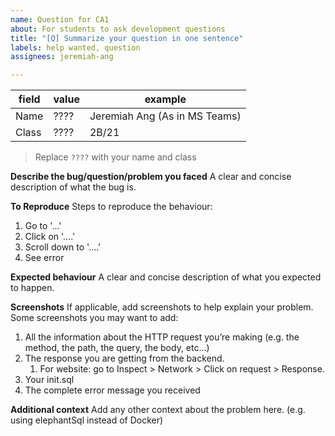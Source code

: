 ```yaml
---
name: Question for CA1
about: For students to ask development questions
title: "[Q] Summarize your question in one sentence"
labels: help wanted, question
assignees: jeremiah-ang

---
```


| field | value | example|
| - | - | - |
| Name | ???? | Jeremiah Ang (As in MS Teams) |
| Class | ???? | 2B/21 |

> Replace `????` with your name and class

**Describe the bug/question/problem you faced**
A clear and concise description of what the bug is.

**To Reproduce**
Steps to reproduce the behaviour:
1. Go to '...'
2. Click on '....'
3. Scroll down to '....'
4. See error

**Expected behaviour**
A clear and concise description of what you expected to happen.

**Screenshots**
If applicable, add screenshots to help explain your problem. Some screenshots you may want to add:
1. All the information about the HTTP request you’re making (e.g. the method, the path, the query, the body, etc…)
2. The response you are getting from the backend.
    1. For website: go to Inspect > Network > Click on request > Response.
3. Your init.sql
4. The complete error message you received

**Additional context**
Add any other context about the problem here. (e.g. using elephantSql instead of Docker)
